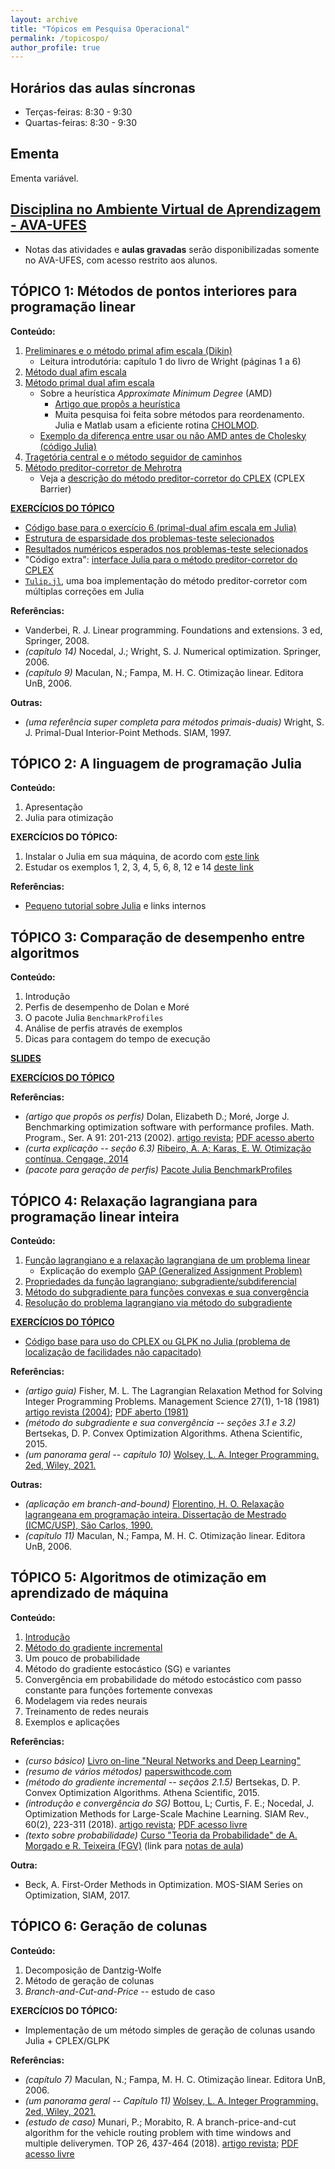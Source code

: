 ```yaml
---
layout: archive
title: "Tópicos em Pesquisa Operacional"
permalink: /topicospo/
author_profile: true
---
```


## Horários das aulas síncronas

- Terças-feiras: 8:30 - 9:30
- Quartas-feiras: 8:30 - 9:30


## Ementa

Ementa variável.


## [Disciplina no Ambiente Virtual de Aprendizagem - AVA-UFES](https://ava.ufes.br/course/view.php?id=16373)

- Notas das atividades e **aulas gravadas** serão disponibilizadas somente no AVA-UFES, com acesso restrito aos alunos.


## TÓPICO 1: Métodos de pontos interiores para programação linear

**Conteúdo:**

1. [Preliminares e o método primal afim escala (Dikin)](/files/topicospo/PTO_INT_1-primal_afim_escala.pdf)
   - Leitura introdutória: capítulo 1 do livro de Wright (páginas 1 a 6)
1. [Método dual afim escala](/files/topicospo/PTO_INT_2-dual_afim_escala.pdf)
1. [Método primal dual afim escala](/files/topicospo/PTO_INT_3-primal_dual_afim_escala.pdf)
   - Sobre a heurística *Approximate Minimum Degree* (AMD)
     - [Artigo que propôs a heurística](http://dx.doi.org/10.1137/S0895479894278952)
     - Muita pesquisa foi feita sobre métodos para reordenamento. Julia e Matlab usam a eficiente rotina [CHOLMOD](https://www.researchgate.net/publication/220492578_Algorithm_887_CHOLMOD_Supernodal_Sparse_Cholesky_Factorization_and_UpdateDowndate).
   - [Exemplo da diferença entre usar ou não AMD antes de Cholesky (código Julia)](/files/topicospo/PTO_INT-amd_ex.zip)
1. [Tragetória central e o método seguidor de caminhos](/files/topicospo/PTO_INT_4-seguidor_caminhos.pdf)
1. [Método preditor-corretor de Mehrotra](/files/topicospo/PTO_INT_5-preditor_corretor.pdf)
   - Veja a [descrição do método preditor-corretor do CPLEX](https://www.ibm.com/docs/en/icos/20.1.0?topic=optimizer-introducing-barrier) (CPLEX Barrier)

**[EXERCÍCIOS DO TÓPICO](https://drive.google.com/file/d/1yCbcSB4R-kmOqpZBTEzHVcqMyU6lspVO/view?usp=sharing)**
- [Código base para o exercício 6 (primal-dual afim escala em Julia)](/files/topicospo/pontos_interiores.jl)
- [Estrutura de esparsidade dos problemas-teste selecionados](/files/topicospo/PTO_INT-prob_testes_A.zip)
- [Resultados numéricos esperados nos problemas-teste selecionados](/files/topicospo/PTO_INT-resultados.txt)
- "Código extra": [interface Julia para o método preditor-corretor do CPLEX](/files/topicospo/cplex_barrier.jl)
- [`Tulip.jl`](https://github.com/ds4dm/Tulip.jl), uma boa implementação do método preditor-corretor com múltiplas correções em Julia

**Referências:**
- Vanderbei, R. J. Linear programming. Foundations and extensions. 3 ed, Springer, 2008.
- *(capítulo 14)* Nocedal, J.; Wright, S. J. Numerical optimization. Springer, 2006.
- *(capítulo 9)* Maculan, N.; Fampa, M. H. C. Otimização linear. Editora UnB, 2006.

**Outras:**
- *(uma referência super completa para métodos primais-duais)* Wright, S. J. Primal-Dual Interior-Point Methods. SIAM, 1997.


## TÓPICO 2: A linguagem de programação Julia

**Conteúdo:**

1. Apresentação
1. Julia para otimização

**EXERCÍCIOS DO TÓPICO:**
1. Instalar o Julia em sua máquina, de acordo com [este link](https://leonardosecchin.github.io/julia)
1. Estudar os exemplos 1, 2, 3, 4, 5, 6, 8, 12 e 14 [deste link](https://leonardosecchin.github.io/juliaopt/)

**Referências:**
- [Pequeno tutorial sobre Julia](https://leonardosecchin.github.io/julia/) e links internos


## TÓPICO 3: Comparação de desempenho entre algoritmos

**Conteúdo:**

1. Introdução
1. Perfis de desempenho de Dolan e Moré
1. O pacote Julia `BenchmarkProfiles`
1. Análise de perfis através de exemplos
1. Dicas para contagem do tempo de execução

[**SLIDES**](/files/topicospo/performance_profiles.pdf)

**[EXERCÍCIOS DO TÓPICO](https://drive.google.com/file/d/1VyF2i9UsLfe_OXj2JdBOaRiyYVvvEHH-/view?usp=sharing)**

**Referências:**
- *(artigo que propôs os perfis)* Dolan, Elizabeth D.; Moré, Jorge J. Benchmarking optimization software with performance profiles. Math. Program., Ser. A 91: 201-213 (2002). [artigo revista](https://doi.org/10.1007/s101070100263); [PDF acesso aberto](https://arxiv.org/abs/cs/0102001)
- *(curta explicação -- seção 6.3)* [Ribeiro, A. A; Karas, E. W. Otimização contínua. Cengage, 2014](http://www.cengage.com.br/ls/otimizacao-continua-aspectos-teoricos-e-computacionais/)
- *(pacote para geração de perfis)* [Pacote Julia BenchmarkProfiles](https://github.com/JuliaSmoothOptimizers/BenchmarkProfiles.jl)


## TÓPICO 4: Relaxação lagrangiana para programação linear inteira

**Conteúdo:**

1. [Função lagrangiano e a relaxação lagrangiana de um problema linear](/files/topicospo/RELAX_LAG_1-relaxacao.pdf)
   - Explicação do exemplo [GAP (Generalized Assignment Problem)](https://en.wikipedia.org/wiki/Generalized_assignment_problem)
1. [Propriedades da função lagrangiano; subgradiente/subdiferencial](/files/topicospo/RELAX_LAG_2-subgrad.pdf)
1. [Método do subgradiente para funções convexas e sua convergência](/files/topicospo/RELAX_LAG_3-metodo_subgrad.pdf)
1. [Resolução do problema lagrangiano via método do subgradiente](/files/topicospo/RELAX_LAG_4-relaxacao_subgrad.pdf)

**[EXERCÍCIOS DO TÓPICO](https://drive.google.com/file/d/1EwxcJ7lcMM0r4ksb6fa-ViYExBHwb6ba/view?usp=sharing)**
- [Código base para uso do CPLEX ou GLPK no Julia (problema de localização de facilidades não capacitado)](/files/topicospo/ufl.jl)

**Referências:**
- *(artigo guia)* Fisher, M. L. The Lagrangian Relaxation Method for Solving Integer Programming Problems. Management Science 27(1), 1-18 (1981) [artigo revista (2004)](https://doi.org/10.1287/mnsc.1040.0263); [PDF aberto (1981)](http://www.dep.ufmg.br/old/professores/miranda/OtiComb/lagrange.pdf)
- *(método do subgradiente e sua convergência -- seções 3.1 e 3.2)* Bertsekas, D. P. Convex Optimization Algorithms. Athena Scientific, 2015.
- *(um panorama geral -- capítulo 10)* [Wolsey, L. A. Integer Programming. 2ed, Wiley, 2021.](https://onlinelibrary.wiley.com/doi/10.1002/9781119606475.ch10)

**Outras:**
- *(aplicação em branch-and-bound)* [Florentino, H. O. Relaxação lagrangeana em programação inteira. Dissertação de Mestrado (ICMC/USP), São Carlos, 1990.](https://teses.usp.br/teses/disponiveis/55/55134/tde-20022019-110621/pt-br.php)
- *(capítulo 11)* Maculan, N.; Fampa, M. H. C. Otimização linear. Editora UnB, 2006.


## TÓPICO 5: Algoritmos de otimização em aprendizado de máquina

**Conteúdo:**

1. [Introdução](/files/topicospo/ML_1-intro.pdf)
1. [Método do gradiente incremental](/files/topicospo/ML_2-incremental.pdf)
1. Um pouco de probabilidade
1. Método do gradiente estocástico (SG) e variantes
1. Convergência em probabilidade do método estocástico com passo constante para funções fortemente convexas
1. Modelagem via redes neurais
1. Treinamento de redes neurais
1. Exemplos e aplicações

**Referências:**
- *(curso básico)* [Livro on-line "Neural Networks and Deep Learning"](http://neuralnetworksanddeeplearning.com/)
- *(resumo de vários métodos)* [paperswithcode.com](https://paperswithcode.com/methods/category/optimization)
- *(método do gradiente incremental -- seçãos 2.1.5)* Bertsekas, D. P. Convex Optimization Algorithms. Athena Scientific, 2015.
- *(introdução e convergência do SG)* Bottou, L; Curtis, F. E.; Nocedal, J. Optimization Methods for Large-Scale Machine Learning. SIAM Rev., 60(2), 223-311 (2018). [artigo revista](https://doi.org/10.1137/16M1080173); [PDF acesso livre](https://arxiv.org/abs/1606.04838)
- *(texto sobre probabilidade)* [Curso "Teoria da Probabilidade" de A. Morgado e R. Teixeira (FGV)](https://sites.google.com/site/probfgv/) (link para [notas de aula](https://sites.google.com/site/probfgv/Livro_probabilidade.pdf?attredirects=0))

**Outra:**
- Beck, A. First-Order Methods in Optimization. MOS-SIAM Series on Optimization, SIAM, 2017.


## TÓPICO 6: Geração de colunas

**Conteúdo:**

1. Decomposição de Dantzig-Wolfe
1. Método de geração de colunas
1. *Branch-and-Cut-and-Price* -- estudo de caso

**EXERCÍCIOS DO TÓPICO:**
- Implementação de um método simples de geração de colunas usando Julia + CPLEX/GLPK

**Referências:**
- *(capítulo 7)* Maculan, N.; Fampa, M. H. C. Otimização linear. Editora UnB, 2006.
- *(um panorama geral -- Capítulo 11)* [Wolsey, L. A. Integer Programming. 2ed, Wiley, 2021.](https://onlinelibrary.wiley.com/doi/10.1002/9781119606475.ch11)
- *(estudo de caso)* Munari, P.; Morabito, R. A branch-price-and-cut algorithm for the vehicle routing problem with time windows and multiple deliverymen. TOP 26, 437-464 (2018). [artigo revista](https://doi.org/10.1007/s11750-018-0481-8); [PDF acesso livre](http://www.optimization-online.org/DB_FILE/2016/01/5289.pdf)


<!--## TÓPICO 7: Otimização não suave (a verificar)

**Conteúdo:**

1. Subgradiente e subdiferencial
1. *Bundle method*-->
